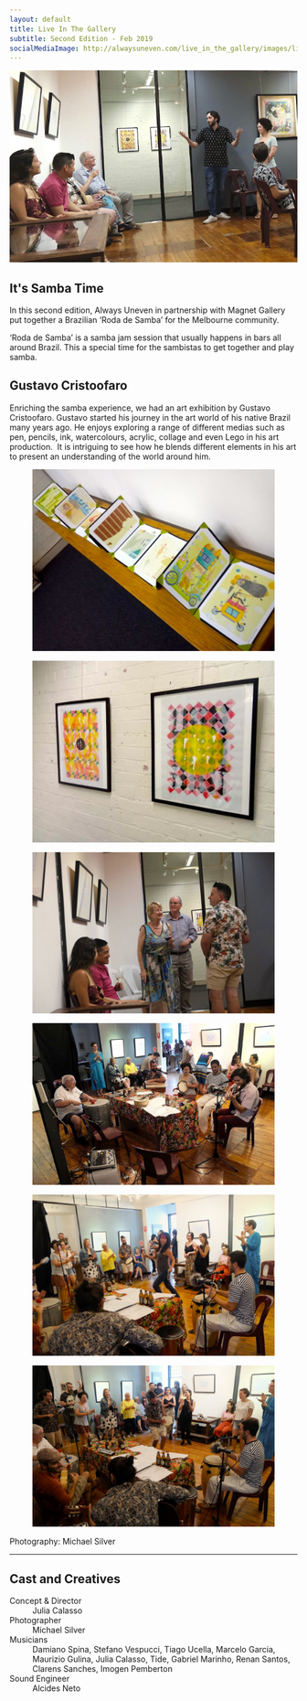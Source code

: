 ```yaml
---
layout: default
title: Live In The Gallery
subtitle: Second Edition - Feb 2019
socialMediaImage: http://alwaysuneven.com/live_in_the_gallery/images/live_in_the_gallery_2_edition.jpg
---
```


<img class="img-fluid float-right ml-3 mb-3" src="images/live_in_the_gallery_artist.jpg" />

## It's Samba Time

In this second edition, Always Uneven in partnership with Magnet Gallery put together a Brazilian ‘Roda de Samba’ for the Melbourne community. 

‘Roda de Samba’ is a samba jam session that usually happens in bars all around Brazil. This a special time for the sambistas to get together and play samba.  

## Gustavo Cristoofaro

Enriching the samba experience, we had an art exhibition by Gustavo Cristoofaro. Gustavo started his journey in the art world of his native Brazil many years ago. He enjoys exploring a range of different medias such as pen, pencils, ink, watercolours, acrylic, collage and even Lego in his art production.  It is intriguing to see how he blends different elements in his art to present an understanding of the world around him. 
 

<div class="row">
  
  <figure class=" col-lg-6 col-md-6">
      <img class="img-fluid" src="images/live_in_the_gallery_artwork1.jpg">
  </figure>
  <figure class=" col-lg-6 col-md-6">
      <img class="img-fluid" src="images/live_in_the_gallery_artwork2.jpg">
  </figure>
  <figure class=" col-lg-6 col-md-6">
      <img class="img-fluid" src="images/live_in_the_gallery_crowd1.jpg">
  </figure>
  <figure class=" col-lg-6 col-md-6">
      <img class="img-fluid" src="images/live_in_the_gallery_tide.jpg">
  </figure>
  <figure class=" col-lg-6 col-md-6">
      <img class="img-fluid" src="images/live_in_the_gallery_dance1.jpg">
  </figure>
  <figure class=" col-lg-6 col-md-6">
      <img class="img-fluid" src="images/live_in_the_gallery_dance2.jpg">
  </figure>
    <div class="col-12">
    <p class="lead">
      Photography: Michael Silver
    </p>
  </div>
</div>


<hr>    
 <h2 class="content-subhead">Cast and Creatives</h2>     

<dl class="row">
  <dt class="col-6">Concept &amp; Director</dt>
  <dd class="col-6">Julia Calasso</dd>

  <dt class="col-6">Photographer</dt>
  <dd class="col-6">Michael Silver</dd>

  <dt class="col-6">Musicians</dt>
  <dd class="col-6">Damiano Spina, Stefano Vespucci, Tiago Ucella, Marcelo Garcia, Maurizio Gulina, Julia Calasso, Tide, Gabriel Marinho, Renan Santos, Clarens Sanches, Imogen Pemberton</dd>

  <dt class="col-6">Sound Engineer</dt>
  <dd class="col-6">Alcides Neto</dd>

</dl>

